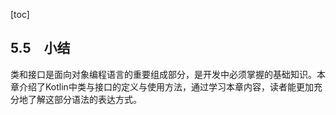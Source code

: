 [toc]

## 5.5　小结

类和接口是面向对象编程语言的重要组成部分，是开发中必须掌握的基础知识。本章介绍了Kotlin中类与接口的定义与使用方法，通过学习本章内容，读者能更加充分地了解这部分语法的表达方式。



